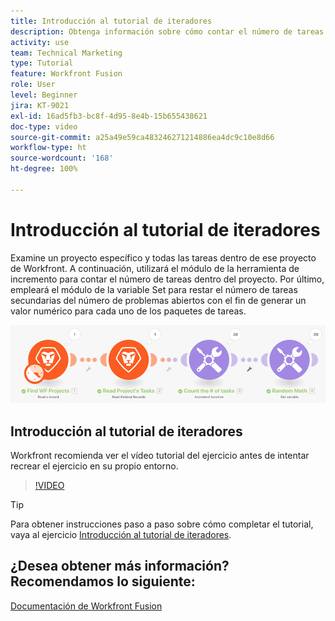 ```yaml
---
title: Introducción al tutorial de iteradores
description: Obtenga información sobre cómo contar el número de tareas activas de un proyecto y, a continuación, calcule el valor de cada uno de los paquetes de tareas, todo en [!DNL Adobe Workfront Fusion].
activity: use
team: Technical Marketing
type: Tutorial
feature: Workfront Fusion
role: User
level: Beginner
jira: KT-9021
exl-id: 16ad5fb3-bc8f-4d95-8e4b-15b655438621
doc-type: video
source-git-commit: a25a49e59ca483246271214886ea4dc9c10e8d66
workflow-type: ht
source-wordcount: '168'
ht-degree: 100%

---
```


# Introducción al tutorial de iteradores

Examine un proyecto específico y todas las tareas dentro de ese proyecto de Workfront. A continuación, utilizará el módulo de la herramienta de incremento para contar el número de tareas dentro del proyecto. Por último, empleará el módulo de la variable Set para restar el número de tareas secundarias del número de problemas abiertos con el fin de generar un valor numérico para cada uno de los paquetes de tareas.

![Una imagen del escenario de Fusion](assets/iteration-and-aggregation-1.png)

## Introducción al tutorial de iteradores

Workfront recomienda ver el vídeo tutorial del ejercicio antes de intentar recrear el ejercicio en su propio entorno.

>[!VIDEO](https://video.tv.adobe.com/v/335278/?quality=12&learn=on)

>[!TIP]
>
>Para obtener instrucciones paso a paso sobre cómo completar el tutorial, vaya al ejercicio [Introducción al tutorial de iteradores](https://experienceleague.adobe.com/docs/workfront-learn/tutorials-workfront/fusion/exercises/introduction-to-iterators-exercise.html?lang=es).


## ¿Desea obtener más información? Recomendamos lo siguiente:

[Documentación de Workfront Fusion](https://experienceleague.adobe.com/docs/workfront/using/adobe-workfront-fusion/workfront-fusion-2.html?lang=es)
